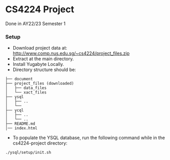 # CS4224 Project 
Done in AY22/23 Semester 1

### Setup
* Download project data at: http://www.comp.nus.edu.sg/~cs4224/project_files.zip
* Extract at the main directory.
* Install Yugabyte Locally.
* Directory structure should be:
```
├── document
├── project_files (downloaded)
│   ├── data_files
│   └── xact_files
├── ysql
│   ├── ..
│   └── 
├── ycql
│   ├── ..
│   └── ..
├── README.md
│── index.html
```
* To populate the YSQL database, run the following command while in the cs4224-project directory:
```
./ysql/setup/init.sh
```

